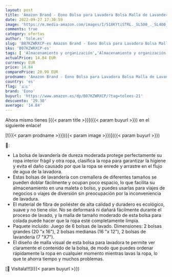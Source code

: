 ```yaml
---
layout: post
title: 'Amazon Brand - Eono Bolsa para Lavadora Bolsa Malla de Lavandería para Lavadoras Bolsas de Colada para Ropa Delicada Sujetador Interior Calcetines Zapatos - 6-Pcs  2L+2M+2Bolsa de Sujetador '
date: 2022-09-27 17:30:59
image: 'https://m.media-amazon.com/images/I/518KYtiSTRL._SL500_._SL400_.jpg'
comments: true
category: ofertas
author: 'tole.es'
slug: 'B07KZWRXCP-es Amazon Brand - Eono Bolsa para Lavadora Bolsa Malla de...'
sku: 'B07KZWRXCP-es'
tags: [ 'Almacenamiento y organización','Almacenamiento y organización de la colada','Bolsas para la colada','Hogar y cocina','eono','zapatos','🇪🇸', ]
actualPrice: 14.84 EUR
currency: EUR
price: 14.84
comparePrice: 20.99 EUR
prodname: 'Amazon Brand - Eono Bolsa para Lavadora Bolsa Malla de Lavandería para Lavadoras Bolsas de Colada para Ropa Delicada Sujetador Interior Calcetines Zapatos - 6-Pcs  2L+2M+2Bolsa de Sujetador '
country: 'es'
flag: '🇪🇸'
brand: 'Eono'
buyurl: 'https://www.amazon.es/dp/B07KZWRXCP/?tag=tolees-21'
descuento: '29.30'
average: '14.84'
---
```


Ahora mismo tienes [{{< param title >}}]({{< param buyurl >}}) en el siguiente enlace!

[![{{< param prodname >}}]({{< param image >}})]({{< param buyurl >}})

🔎:

- La bolsa de lavandería de dureza moderada protege perfectamente su ropa interior frágil y otra ropa, clasifica la ropa para garantizar la higiene y evita el daño causado por que la ropa se enrede y arrastre en el flujo de agua de la lavadora.
- Estas bolsas de lavandería con cremallera de diferentes tamaños se pueden doblar fácilmente y ocupan poco espacio, lo que facilita su almacenamiento en una maleta o bolso, y puedes usarlas para viajes de negocios o viajes de diversión sin preocupación por la inconveniencia de lavadura.
- El material de fibra de poliéster de alta calidad y duradero es ecológico, suave y no tiene olor. No se deformará ni dañará fácilmente durante el proceso de lavado, y la malla de tamaño moderado de esta bolsa para colada puede hacer que la ropa esté completamente limpia.
- Paquete incluido: Juego de 6 bolsas de lavado. Dimensiones: 2 bolsas grandes (20 "x 16"), 2 bolsas medianas (16 "x 12"), 2 bolsas de lavandería (7 "X7").
- El diseño de malla visual de esta bolsa para lavadora te permite ver claramente el contenido de la bolsa, de modo que puedes ordenar rápidamente la ropa en cualquier momento mientras lavas la ropa, lo que te ahorra tiempo y muchos problemas.

[🛒 Visítala!!!]({{< param buyurl >}})
